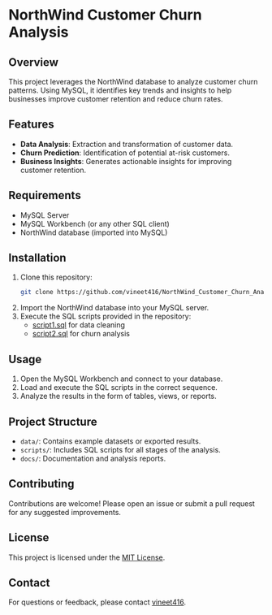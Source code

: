 # NorthWind Customer Churn Analysis

## Overview
This project leverages the NorthWind database to analyze customer churn patterns. Using MySQL, it identifies key trends and insights to help businesses improve customer retention and reduce churn rates.

## Features
- **Data Analysis**: Extraction and transformation of customer data.
- **Churn Prediction**: Identification of potential at-risk customers.
- **Business Insights**: Generates actionable insights for improving customer retention.

## Requirements
- MySQL Server
- MySQL Workbench (or any other SQL client)
- NorthWind database (imported into MySQL)

## Installation
1. Clone this repository:
   ```bash
   git clone https://github.com/vineet416/NorthWind_Customer_Churn_Analysis.git
   ```
2. Import the NorthWind database into your MySQL server.
3. Execute the SQL scripts provided in the repository:
   - [script1.sql](#) for data cleaning
   - [script2.sql](#) for churn analysis

## Usage
1. Open the MySQL Workbench and connect to your database.
2. Load and execute the SQL scripts in the correct sequence.
3. Analyze the results in the form of tables, views, or reports.

## Project Structure
- `data/`: Contains example datasets or exported results.
- `scripts/`: Includes SQL scripts for all stages of the analysis.
- `docs/`: Documentation and analysis reports.

## Contributing
Contributions are welcome! Please open an issue or submit a pull request for any suggested improvements.

## License
This project is licensed under the [MIT License](LICENSE).

## Contact
For questions or feedback, please contact [vineet416](https://github.com/vineet416).
